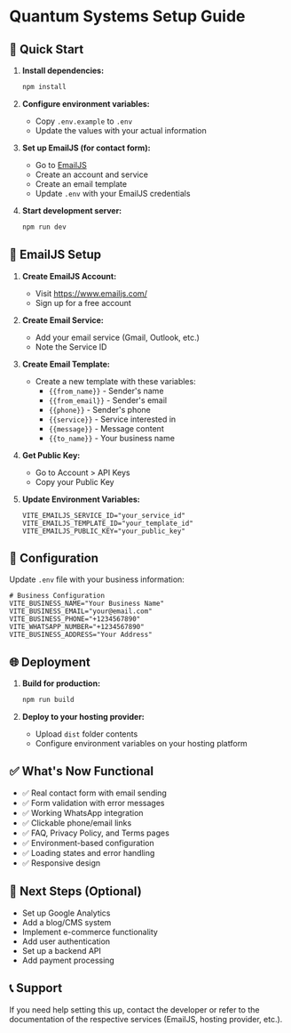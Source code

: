 # Quantum Systems Setup Guide

## 🚀 Quick Start

1. **Install dependencies:**
   ```bash
   npm install
   ```

2. **Configure environment variables:**
   - Copy `.env.example` to `.env`
   - Update the values with your actual information

3. **Set up EmailJS (for contact form):**
   - Go to [EmailJS](https://www.emailjs.com/)
   - Create an account and service
   - Create an email template
   - Update `.env` with your EmailJS credentials

4. **Start development server:**
   ```bash
   npm run dev
   ```

## 📧 EmailJS Setup

1. **Create EmailJS Account:**
   - Visit https://www.emailjs.com/
   - Sign up for a free account

2. **Create Email Service:**
   - Add your email service (Gmail, Outlook, etc.)
   - Note the Service ID

3. **Create Email Template:**
   - Create a new template with these variables:
     - `{{from_name}}` - Sender's name
     - `{{from_email}}` - Sender's email
     - `{{phone}}` - Sender's phone
     - `{{service}}` - Service interested in
     - `{{message}}` - Message content
     - `{{to_name}}` - Your business name

4. **Get Public Key:**
   - Go to Account > API Keys
   - Copy your Public Key

5. **Update Environment Variables:**
   ```env
   VITE_EMAILJS_SERVICE_ID="your_service_id"
   VITE_EMAILJS_TEMPLATE_ID="your_template_id"
   VITE_EMAILJS_PUBLIC_KEY="your_public_key"
   ```

## 🔧 Configuration

Update `.env` file with your business information:

```env
# Business Configuration
VITE_BUSINESS_NAME="Your Business Name"
VITE_BUSINESS_EMAIL="your@email.com"
VITE_BUSINESS_PHONE="+1234567890"
VITE_WHATSAPP_NUMBER="+1234567890"
VITE_BUSINESS_ADDRESS="Your Address"
```

## 🌐 Deployment

1. **Build for production:**
   ```bash
   npm run build
   ```

2. **Deploy to your hosting provider:**
   - Upload `dist` folder contents
   - Configure environment variables on your hosting platform

## ✅ What's Now Functional

- ✅ Real contact form with email sending
- ✅ Form validation with error messages
- ✅ Working WhatsApp integration
- ✅ Clickable phone/email links
- ✅ FAQ, Privacy Policy, and Terms pages
- ✅ Environment-based configuration
- ✅ Loading states and error handling
- ✅ Responsive design

## 🎯 Next Steps (Optional)

- Set up Google Analytics
- Add a blog/CMS system
- Implement e-commerce functionality
- Add user authentication
- Set up a backend API
- Add payment processing

## 📞 Support

If you need help setting this up, contact the developer or refer to the documentation of the respective services (EmailJS, hosting provider, etc.).
